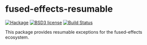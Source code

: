 # fused-effects-resumable

[![Hackage](https://img.shields.io/hackage/v/fused-effects-resumable.svg)](https://hackage.haskell.org/package/fused-effects-resumable)
[![BSD3 license](https://img.shields.io/badge/license-BSD3-blue.svg)](LICENSE)
[![Build Status](https://action-badges.now.sh/fused-effects/fused-effects-resumable)](https://github.com/fused-effects/fused-effects-resumable/actions)

This package provides resumable exceptions for the fused-effects ecosystem.
